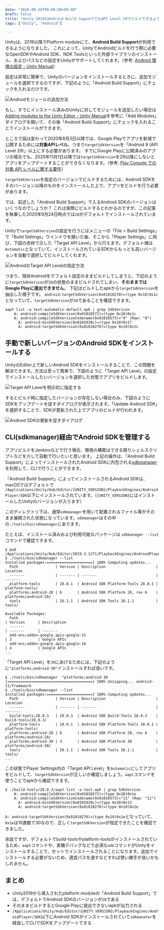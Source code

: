 ```yaml
---
date: "2020-09-24T09:00:00+09:00"
draft: false
title: "Unity 2019のAndroid Build SupportでもAPI Level 29でビルドできるようにする"
tags: ["Unity", "Android"]

---
```


Unityは、2019以降でPlatform moduleにて、**Android Build Support**が利用できるようになりました。
これによって、UnityでAndroidビルドを行う際に必要なOpenSDKやAndroid SDK、NDK Toolsといった外部ライブラリのインストール、およびパスなどの設定をUnityがサポートしてくれます。（参考: [Android 環境の設定 - Unity Manual](https://docs.unity3d.com/ja/2019.4/Manual/android-sdksetup.html)）

設定は非常に簡単で、Unityのバージョンをインストールするときに、追加モジュールを選択できるのですが、下記のように「Android Build Support」にチェックを入れるだけです。

![Androidモジュールの追加方法](./add-androidcomponents.png)

もし、すでにインストール済みのUnityに対してモジュールを追加したい場合は[Adding modules to the Unity Editor - Unity Manual](https://docs.unity3d.com/2019.2/Documentation/Manual/GettingStartedAddingEditorComponents.html)を参考に「Add Modules」ダイアログを開いて、その後「Android Build Support」にチェックを入れることでインストールができます。

ところで話は変わって2020年8月3日以降では、Google Playでアプリを新規で公開するためには**対象APIレベル**、つまり`targetSdkVersion`を「Android 9 (API Level 29)」以上にする必要があります。
すでにGoogle Playに公開済みのアプリの場合でも、2020年11月1日以降では`targetSdkVersion`を29以降にしないとアプリをアップデートすることができなくなります。（参考: [Play Console での対象 API レベルに関する要件](https://support.google.com/googleplay/android-developer/answer/113469?hl=ja#targetsdk)）

`targetSdkVersion`を指定のバージョンでビルドするためには、Android SDKをそのバージョン以降のものをインストールした上で、アプリをビルドを行う必要があります。

では、前述した「Android Build Support」で入るAndroid SDKのバージョンはいくつなのでしょうか？
これは実際にビルドするとわかるのですが、この記事を執筆した2020年9月24日時点では`28`がデフォルトでインストールされています。

Unityで`targetSdkVersion`の設定を行うにはメニューの「File > Build Settings」で「Build Settings」ウインドウを開いた後、そこから「Player Settings」に飛び、下図の赤枠で示した「Target API Level」から行えます。デフォルト値は`Automatic`となっていて、インストールされているSDKからもっとも高いバージョンを自動で選択してビルドしてくれます。

![AndroidのTarget API Levelの指定方法](./android-sdk-version-for-unity.png)

つまり、現状Androidをデフォルト設定のままビルドしてしまうと、下記のように`targetSdkVersion`が`28`の状態のままビルドされてしまい、**そのままではGoogle Playに提出できません**。
下記はビルドしたapkから`targetSdkVersion`を抽出した様子です。 `android:targetSdkVersion(0x01010270)=(type 0x10)0x1c`となっていて、`targetSdkVersion`が`28`であることを確認できます。

```
aapt list -a test-automatic-default.apk | grep SdkVersion
    A: android:compileSdkVersion(0x01010572)=(type 0x10)0x1c
    A: android:compileSdkVersionCodename(0x01010573)="9" (Raw: "9")
      A: android:minSdkVersion(0x0101020c)=(type 0x10)0x17
      A: android:targetSdkVersion(0x01010270)=(type 0x10)0x1c
```

## 手動で新しいバージョンのAndroid SDKをインストールする

UnityのEditor上で新しいAndroid SDKをインストールすることで、この問題を解決できます。方法は至って簡単で、下図のように「Target API Level」の設定でインストールしたいバージョンを選択した状態でアプリをビルドします。

![Target API Levelを明示的に指定する](./select-specified-android-version.png)

するとビルド時に指定したバージョンが存在しない場合のみ、下図のようにSDKをアップデートを促すダイアログが表示されます。「Update Android SDK」を選択することで、SDKが更新された上でアプリのビルドが行われます。

![Android SDKの更新を促すダイアログ](./update-android-sdk.png)

## CLI(sdkmanager)経由でAndroid SDKを管理する

アプリビルドをJenkinsなどで行う場合、環境の構築はできる限りシェルスクリプトなどを介して自動で行いたいと思います。
上記の操作は、「Android Build Support」によってインストールされたAndroid SDKに内包される[sdkmanager](https://developer.android.com/studio/command-line/sdkmanager)を利用して、CLIで行うことができます。

「Android Build Support」によってインストールされるAndroid SDKは、macOSではデフォルトで `/Applications/Unity/Hub/Editor/{UNITY_VERSION}/PlaybackEngines/AndroidPlayer/SDK`以下にインストールされています。（`{UNITY_VERSION}`にはインストールしたUnityのバージョンが入ります）

このディレクトリ下は、通常`sdkmanager`を用いて配置されるファイル等がそのまま展開された状態になっています。`sdkmanager`はその中の`./tools/bin/sdkmanager`にあります。

たとえば、インストール済みおよび利用可能なパッケージは `sdkmanager --list`コマンドで確認できます。

```
$ pwd
/Applications/Unity/Hub/Editor/2019.3.12f1/PlaybackEngines/AndroidPlayer/SDK
$ ./tools/bin/sdkmanager --list
Installed packages:=====================] 100% Computing updates...
  Path                 | Version | Description                       | Location
  -------              | ------- | -------                           | -------
  platform-tools       | 28.0.1  | Android SDK Platform-Tools 28.0.1 | platform-tools/
  platforms;android-28 | 6       | Android SDK Platform 28, rev 6    | platforms/android-28/
  tools                | 26.1.1  | Android SDK Tools 26.1.1          | tools/

Available Packages:
  Path                                                                                     | Version      | Description
  -------                                                                                  | -------      | -------
  add-ons;addon-google_apis-google-15                                                      | 3            | Google APIs
  add-ons;addon-google_apis-google-16                                                      | 4            | Google APIs
...
```

「Target API Level」を`30`にあげるためには、下記のように`"platforms;android-30"`インストールすれば良いです。

```
$ ./tools/bin/sdkmanager  "platforms;android-30
[=======================================] 100% Unzipping... android-11/framework
$ ./tools/bin/sdkmanager --list
Installed packages:=====================] 100% Computing updates...
  Path                 | Version | Description                       | Location
  -------              | ------- | -------                           | -------
  build-tools;28.0.3   | 28.0.3  | Android SDK Build-Tools 28.0.3    | build-tools/28.0.3/
  platform-tools       | 28.0.1  | Android SDK Platform-Tools 28.0.1 | platform-tools/
  platforms;android-28 | 6       | Android SDK Platform 28, rev 6    | platforms/android-28/
  platforms;android-30 | 3       | Android SDK Platform 30           | platforms/android-30/
  tools                | 26.1.1  | Android SDK Tools 26.1.1          | tools/
...
```

この状態でPlayer Settings内の「Target API Level」を`Automatic`にしてアプリをビルドして、`targetSdkVersion`が正しいか確認しましょう。`aapt`コマンドを使うことでapkから確認できます。

```
$ ./build-tools/28.0.3/aapt list -a test.apk | grep SdkVersion
    A: android:compileSdkVersion(0x01010572)=(type 0x10)0x1e
    A: android:compileSdkVersionCodename(0x01010573)="11" (Raw: "11")
      A: android:minSdkVersion(0x0101020c)=(type 0x10)0x13
      A: android:targetSdkVersion(0x01010270)=(type 0x10)0x1e
```

`A: android:targetSdkVersion(0x01010270)=(type 0x10)0x1e`となっていて、`0x1e`は10進数で30なので、正しく`targetSdkVersion`が指定できたことを確認できました。

余談ですが、デフォルトでbuild-toolsやplatform-toolsがインストールされているため、`aapt`コマンドや、実機デバッグなどで必須な`adb`コマンドがUnityをインストールすることで、セットでインストールされることになります。追加でインストールする必要がないため、適宜パスを通すなどすれば使い勝手が良いかもしれません。

## まとめ

- Unity2019から導入されたplatform moduleの「Android Build Support」では、デフォルトでAndroid SDKのバージョンが`28`である
- そのままビルドするとGoogle Playに提出できないapkが出力される
- `/Applications/Unity/Hub/Editor/{UNITY_VERSION}/PlaybackEngines/AndroidPlayer/SDK`以下にAndroid SDKがインストールされていて`sdkmanater`を経由してCLIでSDKをアップデートできる